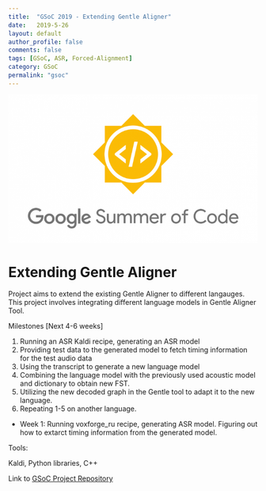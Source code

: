 ```yaml
---
title:  "GSoC 2019 - Extending Gentle Aligner"
date:   2019-5-26
layout: default
author_profile: false
comments: false
tags: [GSoC, ASR, Forced-Alignment]
category: GSoC
permalink: "gsoc"
---
```


![](/GSOC.png)

<h1> Extending Gentle Aligner </h1>
Project aims to extend the existing Gentle Aligner to different langauges. This project involves integrating different language models in Gentle Aligner Tool.

Milestones [Next 4-6 weeks]

1. Running an ASR Kaldi recipe, generating an ASR model
2. Providing test data to the generated model to fetch timing information for the test audio data
3. Using the transcript to generate a new language model
4. Combining the language model with the previously used acoustic model and dictionary to obtain new FST.
5. Utilizing the new decoded graph in the Gentle tool to adapt it to the new language.
6. Repeating 1-5 on another language.

* Week 1: Running voxforge_ru recipe, generating ASR model. Figuring out how to extarct timing information from the generated model.

Tools:

Kaldi, Python libraries, C++



Link to [GSoC Project Repository](https://github.com/shreya2111/Gentle-Aligner-Extension)

